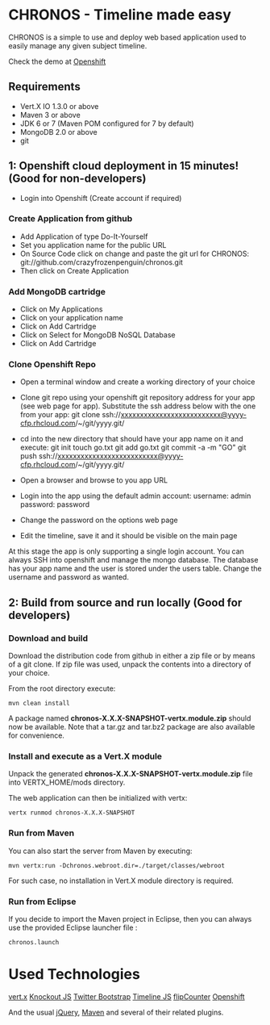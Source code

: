# CHRONOS - Timeline made easy

CHRONOS is a simple to use and deploy web based application used to easily manage any given subject timeline.

Check the demo at [Openshift](http://chronos-cfp.rhcloud.com)

## Requirements

* Vert.X IO 1.3.0 or above
* Maven 3 or above
* JDK 6 or 7 (Maven POM configured for 7 by default)
* MongoDB 2.0 or above
* git


## 1: Openshift cloud deployment in 15 minutes! (Good for non-developers)

* Login into Openshift (Create account if required)

### Create Application from github

* Add Application of type Do-It-Yourself
* Set you application name for the public URL 
* On Source Code click on change and paste the git url for CHRONOS: git://github.com/crazyfrozenpenguin/chronos.git
* Then click on Create Application

### Add MongoDB cartridge

* Click on My Applications
* Click on your application name
* Click on Add Cartridge
* Click on Select for MongoDB NoSQL Database
* Click on Add Cartridge

### Clone Openshift Repo

* Open a terminal window and create a working directory of your choice

* Clone git repo using your openshift git repository address for your app (see web page for app).
  Substitute the ssh address below with the one from your app:
	git clone ssh://xxxxxxxxxxxxxxxxxxxxxxxxxx@yyyy-cfp.rhcloud.com/~/git/yyyy.git/
	
* cd into the new directory that should have your app name on it and execute:
	git init
	touch go.txt
	git add go.txt
	git commit -a -m "GO"
	git push ssh://xxxxxxxxxxxxxxxxxxxxxxxxxx@yyyy-cfp.rhcloud.com/~/git/yyyy.git/
	
* Open a browser and browse to you app URL
* Login into the app using the default admin account:
	username: admin
	password: password

* Change the password on the options web page
* Edit the timeline, save it and it should be visible on the main page

At this stage the app is only supporting a single login account. You can always SSH into openshift and manage the mongo database. 
The database has your app name and the user is stored under the users table. Change the username and password as wanted.


## 2: Build from source and run locally (Good for developers)

### Download and build

Download the distribution code from github in either a zip file or by means of a git clone. 
If zip file was used, unpack the contents into a directory of your choice.

From the root directory execute:

	mvn clean install

A package named **chronos-X.X.X-SNAPSHOT-vertx.module.zip** should now be available. 
Note that a tar.gz and tar.bz2 package are also available for convenience.


### Install and execute as a Vert.X module

Unpack the generated **chronos-X.X.X-SNAPSHOT-vertx.module.zip** file into VERTX_HOME/mods directory.

The web application can then be initialized with vertx:

	vertx runmod chronos-X.X.X-SNAPSHOT


### Run from Maven

You can also start the server from Maven by executing:

	mvn vertx:run -Dchronos.webroot.dir=./target/classes/webroot

For such case, no installation in Vert.X module directory is required.


### Run from Eclipse

If you decide to import the Maven project in Eclipse, then you can always use the provided Eclipse launcher file :

	chronos.launch


# Used Technologies

[vert.x](http://vertx.io/)
[Knockout JS](http://knockoutjs.com/)
[Twitter Bootstrap](http://twitter.github.com/bootstrap)
[Timeline JS](http://timeline.verite.co/)
[flipCounter](http://bloggingsquared.com/jquery/flipcounter/)
[Openshift](https://openshift.redhat.com) 

And the usual [jQuery](http://jquery.com/), [Maven](http://maven.apache.org/index.html) and several of their related plugins.
